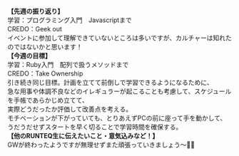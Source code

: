 **【先週の振り返り】**<br>
学習：プログラミング入門　Javascriptまで<br>
CREDO：Geek out<br>
イベントに参加して理解できていないところは多いですが、カルチャーは知れたのではないかと思います！<br>
**【今週の目標】**<br>
学習：Ruby入門　配列で扱うメソッドまで<br>
CREDO：Take Ownership<br>
引き続き同じ目標。計画を立てて前倒しで学習できるようになるために、<br>
急な用事や体調不良などのイレギュラーが起こることも考慮して、スケジュールを手帳であらかじめ立てて、<br>
実際どうだったか評価して改善点を考える。<br>
モチベーションが下がっていても、とりあえずPCの前に座って手を動かして、<br>
うだうだせずスタートを早く切ることで学習時間を確保する。<br>
**【他のRUNTEQ生に伝えたいこと・意気込みなど！】**<br>
GWが終わったようですが無理せずまた頑張っていきましょう〜✊🏻